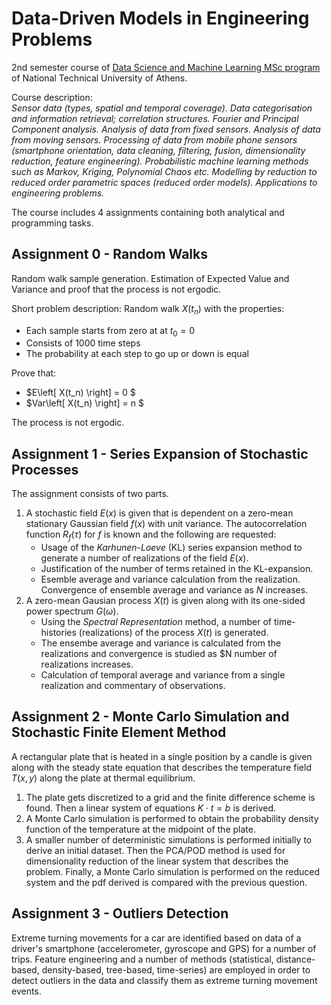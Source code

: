 # Data-Driven Models in Engineering Problems

2nd semester course of <a href="https://dsml.ece.ntua.gr/studies/courses/montela-odegoymena-apo-ta-dedomena-se-problemata-mechanikoy">Data Science and Machine Learning MSc program</a> of National Technical University of Athens.

Course description: \
<i>Sensor data (types, spatial and temporal coverage). Data categorisation and information retrieval; correlation structures. Fourier and Principal Component analysis. Analysis of data from fixed sensors. Analysis of data from moving sensors. Processing of data from mobile phone sensors (smartphone orientation, data cleaning, filtering, fusion, dimensionality reduction, feature engineering). Probabilistic machine learning methods such as Markov, Kriging, Polynomial Chaos etc. Modelling by reduction to reduced order parametric spaces (reduced order models). Applications to engineering problems.
</i>

The course includes 4 assignments containing both analytical and programming tasks.
## Assignment 0 - Random Walks
Random walk sample generation. Estimation of Expected Value and Variance and proof that the process is not ergodic. 

Short problem description:
Random walk $X(t_n)$ with the properties:
- Each sample starts from zero at at $t_0=0$
- Consists of 1000 time steps
- The probability at each step to go up or down is equal

Prove that: 
- $E\left[ X(t_n) \right] = 0 $
- $Var\left[ X(t_n) \right] = n $

The process is not ergodic.

## Assignment 1 - Series Expansion of Stochastic Processes
The assignment consists of two parts.

1. A stochastic field $E(x)$ is given that is dependent on a zero-mean stationary Gaussian field $f(x)$ with unit variance. The autocorrelation function $R_f(\tau)$ for $f$ is known and the following are requested:
    - Usage of the *Karhunen-Loeve* (KL) series expansion method to generate a number of realizations of the field $E(x)$.
    - Justification of the number of terms retained in the KL-expansion.
    - Esemble average and variance calculation from the realization. Convergence of ensemble average and variance as $N$ increases.
2. A zero-mean Gausian process $X(t)$ is given along with its one-sided power spectrum $G(\omega)$.
    - Using the *Spectral Representation* method, a number of time-histories (realizations) of the process $X(t)$ is generated.
    - The ensembe average and variance is calculated from the realizations and convergence is studied as $N number of realizations increases.
    - Calculation of temporal average and variance from a single realization and commentary of observations.

## Assignment 2 - Monte Carlo Simulation and Stochastic Finite Element Method
A rectangular plate that is heated in a single position by a candle is given along with the steady state equation that describes the temperature field $T(x,y)$ along the plate at thermal equilibrium. 

1. The plate gets discretized to a grid and the finite difference scheme is found. Then a linear system of equations $K \cdot t = b$ is derived.
2. A Monte Carlo simulation is performed to obtain the probability density function of the temperature at the midpoint of the plate.
3. A smaller number of deterministic simulations is performed initially to derive an initial dataset. Then the PCA/POD method is used for dimensionality reduction of the linear system that describes the problem. Finally, a Monte Carlo simulation is performed on the reduced system and the pdf derived is compared with the previous question.

## Assignment 3 - Outliers Detection
Extreme turning movements for a car are identified based on data of a driver's smartphone (accelerometer, gyroscope and GPS) for a number of trips. Feature engineering and a number of methods (statistical, distance-based, density-based, tree-based, time-series) are employed in order to detect outliers in the data and classify them as extreme turning movement events.